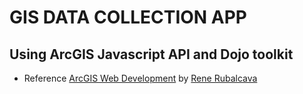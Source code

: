 # GIS DATA COLLECTION APP

## Using ArcGIS Javascript API and Dojo toolkit

 - Reference [ArcGIS Web Development](https://www.manning.com/books/arcgis-web-development)
    by [Rene Rubalcava](https://github.com/odoe)